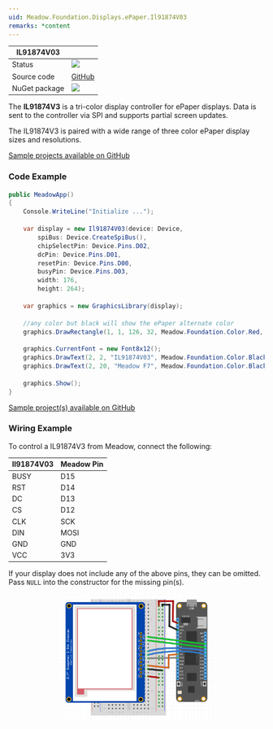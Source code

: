 ```yaml
---
uid: Meadow.Foundation.Displays.ePaper.Il91874V03
remarks: *content
---
```


| IL91874V03 | |
|--------|--------|
| Status | <img src="https://img.shields.io/badge/Working-brightgreen" style="width: auto; height: -webkit-fill-available;" /> |
| Source code | [GitHub](https://github.com/WildernessLabs/Meadow.Foundation/tree/master/Source/Meadow.Foundation.Peripherals/Displays.ePaper.IL91874V03) |
| NuGet package | <a href="https://www.nuget.org/packages/Meadow.Foundation.Displays.ePaper/" target="_blank"><img src="https://img.shields.io/nuget/v/Meadow.Foundation.Displays.ePaper.svg?label=Meadow.Foundation.Displays.ePaper" /></a> |

The **IL91874V3** is a tri-color display controller for ePaper displays. Data is sent to the controller via SPI and supports partial screen updates.

The IL91874V3 is paired with a wide range of three color ePaper display sizes and resolutions.

[Sample projects available on GitHub](https://github.com/WildernessLabs/Meadow.Foundation/tree/master/Source/Meadow.Foundation.Peripherals/Displays.ePaper/Samples)

### Code Example

```csharp
public MeadowApp()
{
    Console.WriteLine("Initialize ...");
 
    var display = new Il91874V03(device: Device,
        spiBus: Device.CreateSpiBus(),
        chipSelectPin: Device.Pins.D02,
        dcPin: Device.Pins.D01,
        resetPin: Device.Pins.D00,
        busyPin: Device.Pins.D03,
        width: 176,
        height: 264);

    var graphics = new GraphicsLibrary(display);

    //any color but black will show the ePaper alternate color 
    graphics.DrawRectangle(1, 1, 126, 32, Meadow.Foundation.Color.Red, false);

    graphics.CurrentFont = new Font8x12();
    graphics.DrawText(2, 2, "IL91874V03", Meadow.Foundation.Color.Black);
    graphics.DrawText(2, 20, "Meadow F7", Meadow.Foundation.Color.Black);

    graphics.Show();
}

```

[Sample project(s) available on GitHub](https://github.com/WildernessLabs/Meadow.Foundation/tree/master/Source/Meadow.Foundation.Peripherals/Displays.ePaper.IL91874V03/Samples/Displays.ePaper.IL91874V03_Sample)

### Wiring Example

 To control a IL91874V3 from Meadow, connect the following:

| Il91874V03 | Meadow Pin |
|-----------|------------|
| BUSY      | D15        |
| RST       | D14        |
| DC        | D13        |
| CS        | D12        |
| CLK       | SCK        |
| DIN       | MOSI       |
| GND       | GND        |
| VCC       | 3V3        |

If your display does not include any of the above pins, they can be omitted. Pass `NULL` into the constructor for the missing pin(s).

<img src="../../API_Assets/Meadow.Foundation.Displays.ePaper.Il91874V03/ePaper_Fritzing.png" 
    style="width: 60%; display: block; margin-left: auto; margin-right: auto;" />
